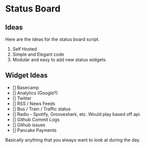 # Status Board

## Ideas

Here are the ideas for the status board script.

1. Self Hosted
2. Simple and Elegant code
3. Modular and easy to add new status widgets.

## Widget Ideas

* [] Basecamp
* [] Analytics (Google?)
* [] Twitter
* [] RSS / News Feeds
* [] Bus / Train / Traffic status
* [] Radio - Spotify, Grooveshark, etc. Would play based off api.
* [] Github Commit Logs
* [] Github issues
* [] Pancake Payments

Basically anything that you always want to look at during the day.